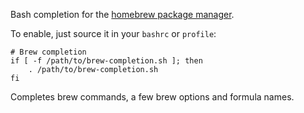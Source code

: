 Bash completion for the [homebrew package manager](http://mxcl.github.com/homebrew/).

To enable, just source it in your `bashrc` or `profile`:

    # Brew completion
    if [ -f /path/to/brew-completion.sh ]; then
        . /path/to/brew-completion.sh
    fi

Completes brew commands, a few brew options and formula names.
